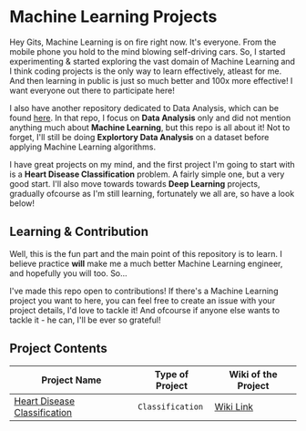 # Machine Learning Projects

Hey Gits, Machine Learning is on fire right now. It's everyone. From the mobile phone you hold to the mind blowing self-driving cars. So, I started experimenting & started exploring the vast domain of Machine Learning and I think coding projects is the only way to learn effectively, atleast for me. And then learning in public is just so much better and 100x more effective! I want everyone out there to participate here!

I also have another repository dedicated to Data Analysis, which can be found [here](https://github.com/muhammadanas0716/Data-Science-Projects---EDA). In that repo, I focus on **Data Analysis** only and did not mention anything much about **Machine Learning**, but this repo is all about it! Not to forget, I'll still
be doing **Explortory Data Analysis** on a dataset before applying Machine Learning algorithms. 

I have great projects on my mind, and the first project I'm going to start with is a **Heart Disease Classification** problem. A fairly simple one, but a very good start. I'll also move towards towards **Deep Learning** projects, gradually ofcourse as I'm still learning, fortunately we all are, so have a look below!

## Learning & Contribution
Well, this is the fun part and the main point of this repository is to learn. I believe practice **will** make me a much better Machine Learning engineer, and hopefully you will too. So...

I've made this repo open to contributions! If there's a Machine Learning project you want to here, you can feel free to create an issue with your project details, I'd love to tackle it! And ofcourse if anyone else wants to tackle it - he can, I'll be ever so grateful!

## Project Contents
|  Project Name                                                                                                                                     |Type of Project                                |Wiki of the  Project                         |
|------------------------------------------------------------------------------------------------------------------------------------------------- |-----------------------------------------------|---------------------------------------------|
|[Heart Disease Classification](https://github.com/muhammadanas0716/Machine-Learning-Projects-101/tree/main/Heart%20Disease%20Classification)       | `Classification`                              | [Wiki Link](shorturl.at/eJUV0)              |





